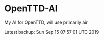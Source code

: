 # OpenTTD-AI
My AI for OpenTTD, will use primarily air

Latest backup: Sun Sep 15 07:57:01 UTC 2019
